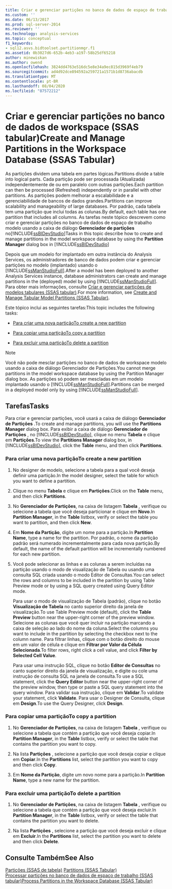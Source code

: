 ```yaml
---
title: Criar e gerenciar partições no banco de dados de espaço de trabalho (SSAS tabular) | Microsoft Docs
ms.custom: ''
ms.date: 06/13/2017
ms.prod: sql-server-2014
ms.reviewer: ''
ms.technology: analysis-services
ms.topic: conceptual
f1_keywords:
- sql12.asvs.bidtoolset.partitionmgr.f1
ms.assetid: 0b3027d6-652b-4eb3-a197-58b25df65218
author: minewiskan
ms.author: owend
ms.openlocfilehash: 3824dd4763e516dc5e8e34a9ec815d3969f4eb79
ms.sourcegitcommit: ad4d92dce894592a259721a1571b1d8736abacdb
ms.translationtype: MT
ms.contentlocale: pt-BR
ms.lasthandoff: 08/04/2020
ms.locfileid: "87572212"
---
```

# <a name="create-and-manage-partitions-in-the-workspace-database-ssas-tabular"></a><span data-ttu-id="b1381-102">Criar e gerenciar partições no banco de dados de workspace (SSAS tabular)</span><span class="sxs-lookup"><span data-stu-id="b1381-102">Create and Manage Partitions in the Workspace Database (SSAS Tabular)</span></span>
  <span data-ttu-id="b1381-103">As partições dividem uma tabela em partes lógicas.</span><span class="sxs-lookup"><span data-stu-id="b1381-103">Partitions divide a table into logical parts.</span></span> <span data-ttu-id="b1381-104">Cada partição pode ser processada (Atualizada) independentemente de ou em paralelo com outras partições.</span><span class="sxs-lookup"><span data-stu-id="b1381-104">Each partition can then be processed (Refreshed) independently or in parallel with other partitions.</span></span> <span data-ttu-id="b1381-105">As partições podem melhorar a escalabilidade e a gerenciabilidade de bancos de dados grandes.</span><span class="sxs-lookup"><span data-stu-id="b1381-105">Partitions can improve scalability and manageability of large databases.</span></span> <span data-ttu-id="b1381-106">Por padrão, cada tabela tem uma partição que inclui todas as colunas.</span><span class="sxs-lookup"><span data-stu-id="b1381-106">By default, each table has one partition that includes all columns.</span></span> <span data-ttu-id="b1381-107">As tarefas neste tópico descrevem como criar e gerenciar partições no banco de dados de espaço de trabalho modelo usando a caixa de diálogo **Gerenciador de partições** no[!INCLUDE[ssBIDevStudio](../../includes/ssbidevstudio-md.md)]</span><span class="sxs-lookup"><span data-stu-id="b1381-107">Tasks in this topic describe how to create and manage partitions in the model workspace database by using the **Partition Manager** dialog box in [!INCLUDE[ssBIDevStudio](../../includes/ssbidevstudio-md.md)]</span></span>  
  
 <span data-ttu-id="b1381-108">Depois que um modelo for implantado em outra instância do Analysis Services, os administradores de banco de dados podem criar e gerenciar partições no modelo (implantado) usando o [!INCLUDE[ssManStudioFull](../../includes/ssmanstudiofull-md.md)].</span><span class="sxs-lookup"><span data-stu-id="b1381-108">After a model has been deployed to another Analysis Services instance, database administrators can create and manage partitions in the (deployed) model by using [!INCLUDE[ssManStudioFull](../../includes/ssmanstudiofull-md.md)].</span></span> <span data-ttu-id="b1381-109">Para obter mais informações, consulte [Criar e gerenciar partições de modelos tabulares &#40;SSAS tabular&#41;](partitions-ssas-tabular.md).</span><span class="sxs-lookup"><span data-stu-id="b1381-109">For more information, see [Create and Manage Tabular Model Partitions &#40;SSAS Tabular&#41;](partitions-ssas-tabular.md).</span></span>  
  
 <span data-ttu-id="b1381-110">Este tópico inclui as seguintes tarefas:</span><span class="sxs-lookup"><span data-stu-id="b1381-110">This topic includes the following tasks:</span></span>  
  
-   [<span data-ttu-id="b1381-111">Para criar uma nova partição</span><span class="sxs-lookup"><span data-stu-id="b1381-111">To create a new partition</span></span>](#bkmk_create_new)  
  
-   [<span data-ttu-id="b1381-112">Para copiar uma partição</span><span class="sxs-lookup"><span data-stu-id="b1381-112">To copy a partition</span></span>](#bkmk_copy)  
  
-   [<span data-ttu-id="b1381-113">Para excluir uma partição</span><span class="sxs-lookup"><span data-stu-id="b1381-113">To delete a partition</span></span>](#bkmk_delete)  
  
> [!NOTE]  
>  <span data-ttu-id="b1381-114">Você não pode mesclar partições no banco de dados de workspace modelo usando a caixa de diálogo Gerenciador de Partições.</span><span class="sxs-lookup"><span data-stu-id="b1381-114">You cannot merge partitions in the model workspace database by using the Partition Manager dialog box.</span></span> <span data-ttu-id="b1381-115">As partições só podem ser mescladas em um modelo implantado usando o [!INCLUDE[ssManStudioFull](../../includes/ssmanstudiofull-md.md)].</span><span class="sxs-lookup"><span data-stu-id="b1381-115">Partitions can be merged in a deployed model only by using [!INCLUDE[ssManStudioFull](../../includes/ssmanstudiofull-md.md)].</span></span>  
  
## <a name="tasks"></a><span data-ttu-id="b1381-116">Tarefas</span><span class="sxs-lookup"><span data-stu-id="b1381-116">Tasks</span></span>  
 <span data-ttu-id="b1381-117">Para criar e gerenciar partições, você usará a caixa de diálogo **Gerenciador de Partições** .</span><span class="sxs-lookup"><span data-stu-id="b1381-117">To create and manage partitions, you will use the **Partitions Manager** dialog box.</span></span> <span data-ttu-id="b1381-118">Para exibir a caixa de diálogo **Gerenciador de Partições** , no [!INCLUDE[ssBIDevStudio](../../includes/ssbidevstudio-md.md)], clique no menu **Tabela** e clique em **Partições**.</span><span class="sxs-lookup"><span data-stu-id="b1381-118">To view the **Partitions Manager** dialog box, in [!INCLUDE[ssBIDevStudio](../../includes/ssbidevstudio-md.md)], click the **Table** menu, and then click **Partitions**.</span></span>  
  
###  <a name="to-create-a-new-partition"></a><a name="bkmk_create_new"></a><span data-ttu-id="b1381-119">Para criar uma nova partição</span><span class="sxs-lookup"><span data-stu-id="b1381-119">To create a new partition</span></span>  
  
1.  <span data-ttu-id="b1381-120">No designer de modelo, selecione a tabela para a qual você deseja definir uma partição.</span><span class="sxs-lookup"><span data-stu-id="b1381-120">In the model designer, select the table for which you want to define a partition.</span></span>  
  
2.  <span data-ttu-id="b1381-121">Clique no menu **Tabela** e clique em **Partições**.</span><span class="sxs-lookup"><span data-stu-id="b1381-121">Click on the **Table** menu, and then click **Partitions**.</span></span>  
  
3.  <span data-ttu-id="b1381-122">No **Gerenciador de Partições**, na caixa de listagem **Tabela** , verifique ou selecione a tabela que você deseja particionar e clique em **Novo**.</span><span class="sxs-lookup"><span data-stu-id="b1381-122">In **Partition Manager**, in the **Table** listbox, verify or select the table you want to partition, and then click **New**.</span></span>  
  
4.  <span data-ttu-id="b1381-123">Em **Nome da Partição**, digite um nome para a partição.</span><span class="sxs-lookup"><span data-stu-id="b1381-123">In **Partition Name**, type a name for the partition.</span></span> <span data-ttu-id="b1381-124">Por padrão, o nome da partição padrão será numerado incrementalmente para cada nova partição.</span><span class="sxs-lookup"><span data-stu-id="b1381-124">By default, the name of the default partition will be incrementally numbered for each new partition.</span></span>  
  
5.  <span data-ttu-id="b1381-125">Você pode selecionar as linhas e as colunas a serem incluídas na partição usando o modo de visualização de Tabela ou usando uma consulta SQL criada usando o modo Editor de Consultas.</span><span class="sxs-lookup"><span data-stu-id="b1381-125">You can select the rows and columns to be included in the partition by using Table Preview mode or by using a SQL query created using Query Editor mode.</span></span>  
  
     <span data-ttu-id="b1381-126">Para usar o modo de visualização de Tabela (padrão), clique no botão **Visualização de Tabela** no canto superior direito da janela de visualização.</span><span class="sxs-lookup"><span data-stu-id="b1381-126">To use Table Preview mode (default), click the **Table Preview** button near the upper-right corner of the preview window.</span></span> <span data-ttu-id="b1381-127">Selecione as colunas que você quer incluir na partição marcando a caixa de seleção ao lado do nome da coluna.</span><span class="sxs-lookup"><span data-stu-id="b1381-127">Select the columns you want to include in the partition by selecting the checkbox next to the column name.</span></span> <span data-ttu-id="b1381-128">Para filtrar linhas, clique com o botão direito do mouse em um valor de célula e clique em **Filtrar por Valor da Célula Selecionada**.</span><span class="sxs-lookup"><span data-stu-id="b1381-128">To filter rows, right click a cell value, and click **Filter by Selected Cell Value**.</span></span>  
  
     <span data-ttu-id="b1381-129">Para usar uma instrução SQL, clique no botão **Editor de Consultas** no canto superior direito da janela de visualização, e digite ou cole uma instrução de consulta SQL na janela de consulta.</span><span class="sxs-lookup"><span data-stu-id="b1381-129">To use a SQL statement, click the **Query Editor** button near the upper-right corner of the preview window, then type or paste a SQL query statement into the query window.</span></span> <span data-ttu-id="b1381-130">Para validar sua instrução, clique em **Validar**.</span><span class="sxs-lookup"><span data-stu-id="b1381-130">To validate your statement, click **Validate**.</span></span> <span data-ttu-id="b1381-131">Para usar o Designer de Consulta, clique em **Design**.</span><span class="sxs-lookup"><span data-stu-id="b1381-131">To use the Query Designer, click **Design**.</span></span>  
  
###  <a name="to-copy-a-partition"></a><a name="bkmk_copy"></a> <span data-ttu-id="b1381-132">Para copiar uma partição</span><span class="sxs-lookup"><span data-stu-id="b1381-132">To copy a partition</span></span>  
  
1.  <span data-ttu-id="b1381-133">No **Gerenciador de Partições**, na caixa de listagem **Tabela** , verifique ou selecione a tabela que contém a partição que você deseja copiar.</span><span class="sxs-lookup"><span data-stu-id="b1381-133">In **Partition Manager**, in the **Table** listbox, verify or select the table that contains the partition you want to copy.</span></span>  
  
2.  <span data-ttu-id="b1381-134">Na lista **Partições** , selecione a partição que você deseja copiar e clique em **Copiar**.</span><span class="sxs-lookup"><span data-stu-id="b1381-134">In the **Partitions** list, select the partition you want to copy and then click **Copy**.</span></span>  
  
3.  <span data-ttu-id="b1381-135">Em **Nome da Partição**, digite um novo nome para a partição.</span><span class="sxs-lookup"><span data-stu-id="b1381-135">In **Partition Name**, type a new name for the partition.</span></span>  
  
###  <a name="to-delete-a-partition"></a><a name="bkmk_delete"></a><span data-ttu-id="b1381-136">Para excluir uma partição</span><span class="sxs-lookup"><span data-stu-id="b1381-136">To delete a partition</span></span>  
  
1.  <span data-ttu-id="b1381-137">No **Gerenciador de Partições**, na caixa de listagem **Tabela** , verifique ou selecione a tabela que contém a partição que você deseja excluir.</span><span class="sxs-lookup"><span data-stu-id="b1381-137">In **Partition Manager**, in the **Table** listbox, verify or select the table that contains the partition you want to delete.</span></span>  
  
2.  <span data-ttu-id="b1381-138">Na lista **Partições** , selecione a partição que você deseja excluir e clique em **Excluir**.</span><span class="sxs-lookup"><span data-stu-id="b1381-138">In the **Partitions** list, select the partition you want to delete and then click **Delete**.</span></span>  
  
## <a name="see-also"></a><span data-ttu-id="b1381-139">Consulte Também</span><span class="sxs-lookup"><span data-stu-id="b1381-139">See Also</span></span>  
 <span data-ttu-id="b1381-140">[Partições &#40;SSAS de tabela&#41;](partitions-ssas-tabular.md) </span><span class="sxs-lookup"><span data-stu-id="b1381-140">[Partitions &#40;SSAS Tabular&#41;](partitions-ssas-tabular.md) </span></span>  
 [<span data-ttu-id="b1381-141">Processar partições no banco de dados de espaço de trabalho &#40;SSAS tabular&#41;</span><span class="sxs-lookup"><span data-stu-id="b1381-141">Process Partitions in the Workspace Database &#40;SSAS Tabular&#41;</span></span>](process-partitions-in-the-workspace-database-ssas-tabular.md)  
  
  
